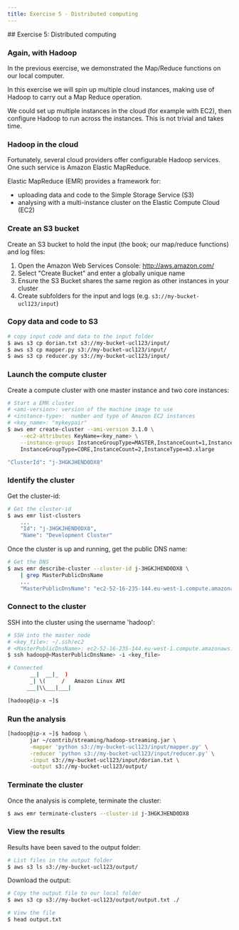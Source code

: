 ```yaml
---
title: Exercise 5 - Distributed computing
---
```


## Exercise 5: Distributed computing

### Again, with Hadoop

In the previous exercise, we demonstrated the Map/Reduce functions on our local computer.

In this exercise we will spin up multiple cloud instances, making use of Hadoop to carry out a Map Reduce operation.

We could set up multiple instances in the cloud (for example with EC2), then configure Hadoop to run across the instances. This is not trivial and takes time. 

### Hadoop in the cloud

Fortunately, several cloud providers offer configurable Hadoop services. One such service is Amazon Elastic MapReduce.

Elastic MapReduce (EMR) provides a framework for:

- uploading data and code to the Simple Storage Service (S3)
- analysing with a multi-instance cluster on the Elastic Compute Cloud (EC2)

### Create an S3 bucket

Create an S3 bucket to hold the input (the book; our map/reduce functions) and log files:

1. Open the Amazon Web Services Console: http://aws.amazon.com/
2. Select "Create Bucket" and enter a globally unique name
3. Ensure the S3 Bucket shares the same region as other instances in your cluster
4. Create subfolders for the input and logs (e.g. ```s3://my-bucket-ucl123/input```)

<!-- 
May need to do more from here: http://docs.aws.amazon.com/ElasticMapReduce/latest/DeveloperGuide/emr-cli-install.html
-->

### Copy data and code to S3

``` bash
# copy input code and data to the input folder
$ aws s3 cp dorian.txt s3://my-bucket-ucl123/input/
$ aws s3 cp mapper.py s3://my-bucket-ucl123/input/
$ aws s3 cp reducer.py s3://my-bucket-ucl123/input/
```

### Launch the compute cluster

Create a compute cluster with one master instance and two core instances:

``` bash
# Start a EMR cluster
# <ami-version>: version of the machine image to use
# <instance-type>:  number and type of Amazon EC2 instances
# <key_name>: "mykeypair"
$ aws emr create-cluster --ami-version 3.1.0 \
    --ec2-attributes KeyName=<key_name> \
    --instance-groups InstanceGroupType=MASTER,InstanceCount=1,InstanceType=m3.xlarge \
    InstanceGroupType=CORE,InstanceCount=2,InstanceType=m3.xlarge

"ClusterId": "j-3HGKJHEND0DX8"
```

### Identify the cluster

Get the cluster-id:

``` bash
# Get the cluster-id
$ aws emr list-clusters
    ...
    "Id": "j-3HGKJHEND0DX8", 
    "Name": "Development Cluster"
```

Once the cluster is up and running, get the public DNS name:

``` bash
# Get the DNS
$ aws emr describe-cluster --cluster-id j-3HGKJHEND0DX8 \
    | grep MasterPublicDnsName
    ...
    "MasterPublicDnsName": "ec2-52-16-235-144.eu-west-1.compute.amazonaws.com"
```

### Connect to the cluster

SSH into the cluster using the username 'hadoop':

``` bash
# SSH into the master node
# <key_file>: ~/.ssh/ec2
# <MasterPublicDnsName>: ec2-52-16-235-144.eu-west-1.compute.amazonaws.com
$ ssh hadoop@<MasterPublicDnsName> -i <key_file> 
```

``` bash
# Connected 
       __|  __|_  )
       _| \(     /   Amazon Linux AMI
      ___|\\___|___|

[hadoop@ip-x ~]$ 
```

### Run the analysis

``` bash
[hadoop@ip-x ~]$ hadoop \
       jar ~/contrib/streaming/hadoop-streaming.jar \
       -mapper 'python s3://my-bucket-ucl123/input/mapper.py' \
       -reducer 'python s3://my-bucket-ucl123/input/reducer.py' \
       -input s3://my-bucket-ucl123/input/dorian.txt \
       -output s3://my-bucket-ucl123/output/
```

### Terminate the cluster

Once the analysis is complete, terminate the cluster:

``` bash
$ aws emr terminate-clusters --cluster-id j-3HGKJHEND0DX8
```

### View the results

Results have been saved to the output folder:

``` bash
# List files in the output folder
$ aws s3 ls s3://my-bucket-ucl123/output/
```

Download the output:

``` bash
# Copy the output file to our local folder
$ aws s3 cp s3://my-bucket-ucl123/output/output.txt ./

# View the file
$ head output.txt
```


